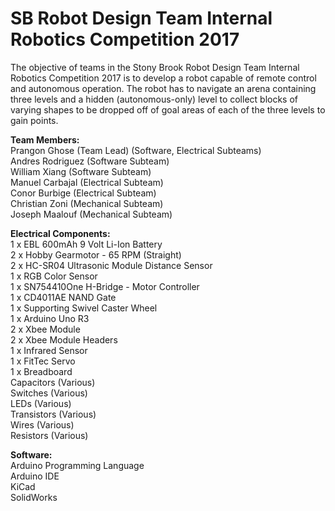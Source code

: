 # SB Robot Design Team Internal Robotics Competition 2017

The objective of teams in the Stony Brook Robot Design Team Internal Robotics Competition 2017 is to develop a robot capable of remote control and autonomous operation. The robot has to navigate an arena containing three levels and a hidden (autonomous-only) level to collect blocks of varying shapes to be dropped off of goal areas of each of the three levels to gain points.

<b>Team Members:</b> <br />
Prangon Ghose (Team Lead) (Software, Electrical Subteams) <br />
Andres Rodriguez (Software Subteam) <br />
William Xiang (Software Subteam) <br />
Manuel Carbajal (Electrical Subteam) <br />
Conor Burbige (Electrical Subteam) <br />
Christian Zoni (Mechanical Subteam) <br />
Joseph Maalouf (Mechanical Subteam) <br />

<b>Electrical Components:</b> <br />
1 x EBL 600mAh 9 Volt Li-Ion Battery <br />
2 x Hobby Gearmotor - 65 RPM (Straight) <br />
2 x HC-SR04 Ultrasonic Module Distance Sensor <br />
1 x RGB Color Sensor <br />
1 x SN754410One H-Bridge - Motor Controller <br />
1 x CD4011AE NAND Gate <br />
1 x Supporting Swivel Caster Wheel <br />
1 x Arduino Uno R3 <br />
2 x Xbee Module <br />
2 x Xbee Module Headers <br />
1 x Infrared Sensor <br />
1 x FitTec Servo <br />
1 x Breadboard <br />
Capacitors (Various) <br />
Switches (Various) <br />
LEDs (Various) <br />
Transistors (Various) <br />
Wires (Various) <br />
Resistors (Various) <br />

<b>Software:</b> <br />
Arduino Programming Language <br />
Arduino IDE <br />
KiCad <br />
SolidWorks <br />
